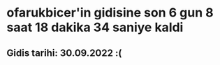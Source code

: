 # ofarukbicer'in gidisine son 6 gun 8 saat 18 dakika 34 saniye kaldi

## Gidis tarihi: 30.09.2022 :(